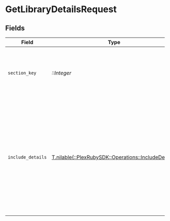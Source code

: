 # GetLibraryDetailsRequest


## Fields

| Field                                                                                                                                                                                      | Type                                                                                                                                                                                       | Required                                                                                                                                                                                   | Description                                                                                                                                                                                | Example                                                                                                                                                                                    |
| ------------------------------------------------------------------------------------------------------------------------------------------------------------------------------------------ | ------------------------------------------------------------------------------------------------------------------------------------------------------------------------------------------ | ------------------------------------------------------------------------------------------------------------------------------------------------------------------------------------------ | ------------------------------------------------------------------------------------------------------------------------------------------------------------------------------------------ | ------------------------------------------------------------------------------------------------------------------------------------------------------------------------------------------ |
| `section_key`                                                                                                                                                                              | *::Integer*                                                                                                                                                                                | :heavy_check_mark:                                                                                                                                                                         | The unique key of the Plex library. <br/>Note: This is unique in the context of the Plex server.<br/>                                                                                      | 9518                                                                                                                                                                                       |
| `include_details`                                                                                                                                                                          | [T.nilable(::PlexRubySDK::Operations::IncludeDetails)](../../models/operations/includedetails.md)                                                                                          | :heavy_minus_sign:                                                                                                                                                                         | Whether or not to include details for a section (types, filters, and sorts). <br/>Only exists for backwards compatibility, media providers other than the server libraries have it on always.<br/> |                                                                                                                                                                                            |